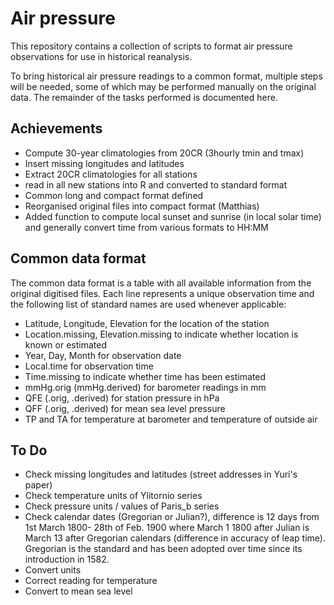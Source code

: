 Air pressure
============

This repository contains a collection of scripts to format air pressure observations for use in historical reanalysis. 

To bring historical air pressure readings to a common format, multiple steps will be needed, some of which may be performed manually on the original data. The remainder of the tasks performed is documented here.

Achievements
-----------------------
* Compute 30-year climatologies from 20CR (3hourly tmin and tmax)
* Insert missing longitudes and latitudes
* Extract 20CR climatologies for all stations
* read in all new stations into R and converted to standard format
* Common long and compact format defined
* Reorganised original files into compact format (Matthias)
* Added function to compute local sunset and sunrise (in local solar time) and generally convert time from various formats to HH:MM

Common data format
-----------------------------

The common data format is a table with all available information from the original digitised files. Each line represents a unique observation time and the following list of standard names are used whenever applicable:

* Latitude, Longitude, Elevation for the location of the station
* Location.missing, Elevation.missing to indicate whether location is known or estimated
* Year, Day, Month for observation date
* Local.time for observation time 
* Time.missing to indicate whether time has been estimated
* mmHg.orig (mmHg.derived) for barometer readings in mm
* QFE (.orig, .derived) for station pressure in hPa
* QFF (.orig, .derived) for mean sea level pressure
* TP and TA for temperature at barometer and temperature of outside air


To Do
------------
* Check missing longitudes and latitudes (street addresses in Yuri's paper)
* Check temperature units of Ylitornio series
* Check pressure units / values of Paris_b series
* Check calendar dates (Gregorian or Julian?), difference is 12 days from 1st March 1800- 28th of Feb. 1900 where March 1 1800 after Julian is March 13 after Gregorian calendars (difference in accuracy of leap time). Gregorian is the standard and has been adopted over time since its introduction in 1582.
* Convert units
* Correct reading for temperature
* Convert to mean sea level
